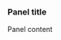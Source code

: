 <html>
  
  <head>
    <meta charset="utf-8">
    <meta name="viewport" content="width=device-width, initial-scale=1">
    <script type="text/javascript" src="http://cdnjs.cloudflare.com/ajax/libs/jquery/2.0.3/jquery.min.js"></script>
    <script type="text/javascript" src="http://netdna.bootstrapcdn.com/bootstrap/3.3.4/js/bootstrap.min.js"></script>
    <link href="http://cdnjs.cloudflare.com/ajax/libs/font-awesome/4.3.0/css/font-awesome.min.css"
    rel="stylesheet" type="text/css">
    <link href="http://pingendo.github.io/pingendo-bootstrap/themes/default/bootstrap.css"
    rel="stylesheet" type="text/css">
  </head>
  
  <body>
    <div class="section">
      <div class="container">
        <div class="row">
          <div class="col-md-12">
            <div class="panel panel-primary">
              <div class="panel-heading">
                <h3 class="panel-title">Panel title</h3>
              </div>
              <div class="panel-body">
                <p>Panel content</p>
              </div>
            </div>
          </div>
        </div>
      </div>
    </div>
  </body>

</html>
